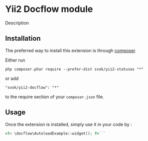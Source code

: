 Yii2 Docflow module
================================
Description

Installation
------------

The preferred way to install this extension is through [composer](http://getcomposer.org/download/).

Either run

```
php composer.phar require --prefer-dist svok/yii2-statuses "*"
```

or add

```
"svok/yii2-docflow": "*"
```

to the require section of your `composer.json` file.


Usage
-----

Once the extension is installed, simply use it in your code by  :

```php
<?= \docflow\AutoloadExample::widget(); ?>```